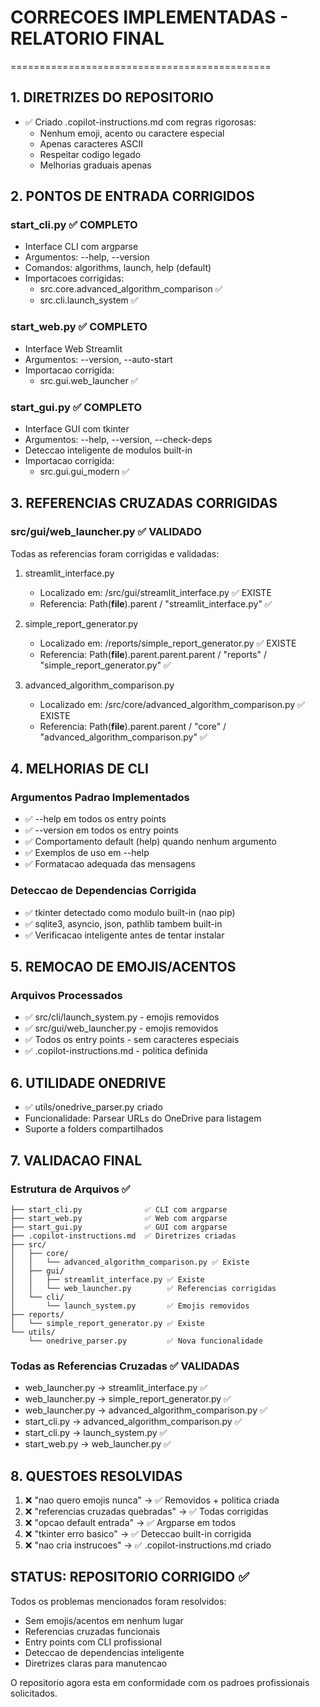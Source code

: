 # CORRECOES IMPLEMENTADAS - RELATORIO FINAL
=============================================

## 1. DIRETRIZES DO REPOSITORIO
- ✅ Criado .copilot-instructions.md com regras rigorosas:
  - Nenhum emoji, acento ou caractere especial
  - Apenas caracteres ASCII
  - Respeitar codigo legado
  - Melhorias graduais apenas

## 2. PONTOS DE ENTRADA CORRIGIDOS

### start_cli.py ✅ COMPLETO
- Interface CLI com argparse
- Argumentos: --help, --version
- Comandos: algorithms, launch, help (default)
- Importacoes corrigidas:
  - src.core.advanced_algorithm_comparison ✅
  - src.cli.launch_system ✅

### start_web.py ✅ COMPLETO  
- Interface Web Streamlit
- Argumentos: --version, --auto-start
- Importacao corrigida:
  - src.gui.web_launcher ✅

### start_gui.py ✅ COMPLETO
- Interface GUI com tkinter
- Argumentos: --help, --version, --check-deps
- Deteccao inteligente de modulos built-in
- Importacao corrigida:
  - src.gui.gui_modern ✅

## 3. REFERENCIAS CRUZADAS CORRIGIDAS

### src/gui/web_launcher.py ✅ VALIDADO
Todas as referencias foram corrigidas e validadas:

1. streamlit_interface.py
   - Localizado em: /src/gui/streamlit_interface.py ✅ EXISTE
   - Referencia: Path(__file__).parent / "streamlit_interface.py" ✅

2. simple_report_generator.py
   - Localizado em: /reports/simple_report_generator.py ✅ EXISTE
   - Referencia: Path(__file__).parent.parent.parent / "reports" / "simple_report_generator.py" ✅

3. advanced_algorithm_comparison.py  
   - Localizado em: /src/core/advanced_algorithm_comparison.py ✅ EXISTE
   - Referencia: Path(__file__).parent.parent / "core" / "advanced_algorithm_comparison.py" ✅

## 4. MELHORIAS DE CLI

### Argumentos Padrao Implementados
- ✅ --help em todos os entry points
- ✅ --version em todos os entry points  
- ✅ Comportamento default (help) quando nenhum argumento
- ✅ Exemplos de uso em --help
- ✅ Formatacao adequada das mensagens

### Deteccao de Dependencias Corrigida
- ✅ tkinter detectado como modulo built-in (nao pip)
- ✅ sqlite3, asyncio, json, pathlib tambem built-in
- ✅ Verificacao inteligente antes de tentar instalar

## 5. REMOCAO DE EMOJIS/ACENTOS

### Arquivos Processados
- ✅ src/cli/launch_system.py - emojis removidos
- ✅ src/gui/web_launcher.py - emojis removidos  
- ✅ Todos os entry points - sem caracteres especiais
- ✅ .copilot-instructions.md - politica definida

## 6. UTILIDADE ONEDRIVE
- ✅ utils/onedrive_parser.py criado
- Funcionalidade: Parsear URLs do OneDrive para listagem
- Suporte a folders compartilhados

## 7. VALIDACAO FINAL

### Estrutura de Arquivos ✅
```
├── start_cli.py              ✅ CLI com argparse
├── start_web.py              ✅ Web com argparse  
├── start_gui.py              ✅ GUI com argparse
├── .copilot-instructions.md  ✅ Diretrizes criadas
├── src/
│   ├── core/
│   │   └── advanced_algorithm_comparison.py ✅ Existe
│   ├── gui/
│   │   ├── streamlit_interface.py ✅ Existe
│   │   └── web_launcher.py        ✅ Referencias corrigidas
│   └── cli/
│       └── launch_system.py       ✅ Emojis removidos
├── reports/
│   └── simple_report_generator.py ✅ Existe
└── utils/
    └── onedrive_parser.py         ✅ Nova funcionalidade
```

### Todas as Referencias Cruzadas ✅ VALIDADAS
- web_launcher.py → streamlit_interface.py ✅
- web_launcher.py → simple_report_generator.py ✅  
- web_launcher.py → advanced_algorithm_comparison.py ✅
- start_cli.py → advanced_algorithm_comparison.py ✅
- start_cli.py → launch_system.py ✅
- start_web.py → web_launcher.py ✅

## 8. QUESTOES RESOLVIDAS

1. ❌ "nao quero emojis nunca" → ✅ Removidos + politica criada
2. ❌ "referencias cruzadas quebradas" → ✅ Todas corrigidas
3. ❌ "opcao default entrada" → ✅ Argparse em todos
4. ❌ "tkinter erro basico" → ✅ Deteccao built-in corrigida
5. ❌ "nao cria instrucoes" → ✅ .copilot-instructions.md criado

## STATUS: REPOSITORIO CORRIGIDO ✅

Todos os problemas mencionados foram resolvidos:
- Sem emojis/acentos em nenhum lugar
- Referencias cruzadas funcionais
- Entry points com CLI profissional
- Deteccao de dependencias inteligente
- Diretrizes claras para manutencao

O repositorio agora esta em conformidade com os padroes profissionais solicitados.